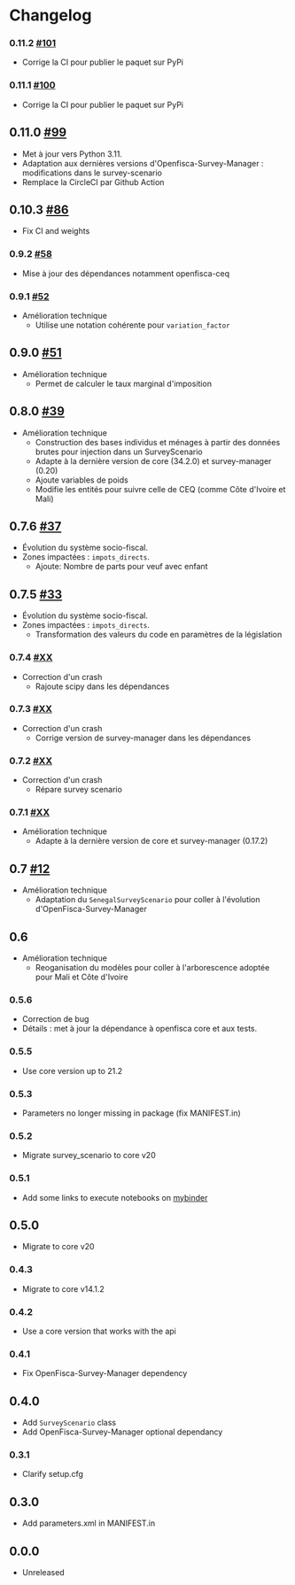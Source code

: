 # Changelog

### 0.11.2 [#101](https://github.com/openfisca/openfisca-senegal/pull/101)

* Corrige la CI pour publier le paquet sur PyPi

### 0.11.1 [#100](https://github.com/openfisca/openfisca-senegal/pull/100)

* Corrige la CI pour publier le paquet sur PyPi

## 0.11.0 [#99](https://github.com/openfisca/openfisca-senegal/pull/99)

* Met à jour vers Python 3.11.
* Adaptation aux dernières versions d'Openfisca-Survey-Manager : modifications dans le survey-scenario
* Remplace la CircleCI par Github Action

## 0.10.3 [#86](https://github.com/openfisca/openfisca-senegal/pull/86)

* Fix CI and weights

### 0.9.2 [#58](https://github.com/openfisca/openfisca-senegal/pull/58)

* Mise à jour des dépendances notamment openfisca-ceq

### 0.9.1 [#52](https://github.com/openfisca/openfisca-senegal/pull/52)

* Amélioration technique
  - Utilise une notation cohérente pour `variation_factor`

## 0.9.0 [#51](https://github.com/openfisca/openfisca-senegal/pull/51)

* Amélioration technique
  - Permet de calculer le taux marginal d'imposition

## 0.8.0 [#39](https://github.com/openfisca/openfisca-senegal/pull/39)

* Amélioration technique
  - Construction des bases individus et ménages à partir des données brutes pour injection dans un SurveyScenario
  - Adapte à la dernière version de core (34.2.0) et survey-manager (0.20)
  - Ajoute variables de poids
  - Modifie les entités pour suivre celle de CEQ (comme Côte d'Ivoire et Mali)

## 0.7.6 [#37](https://github.com/openfisca/openfisca-senegal/pull/37)

* Évolution du système socio-fiscal.
* Zones impactées : `impots_directs`.
  - Ajoute: Nombre de parts pour veuf avec enfant

## 0.7.5 [#33](https://github.com/openfisca/openfisca-senegal/pull/33)

* Évolution du système socio-fiscal.
* Zones impactées : `impots_directs`.
  - Transformation des valeurs du code en paramètres de la législation

### 0.7.4 [#XX](https://github.com/openfisca/openfisca-senegal/pull/XX)

* Correction d'un crash
  - Rajoute scipy dans les dépendances

### 0.7.3 [#XX](https://github.com/openfisca/openfisca-senegal/pull/XX)

* Correction d'un crash
  - Corrige version de survey-manager dans les dépendances

### 0.7.2 [#XX](https://github.com/openfisca/openfisca-senegal/pull/XX)

* Correction d'un crash
  - Répare survey scenario

### 0.7.1 [#XX](https://github.com/openfisca/openfisca-senegal/pull/XX)

* Amélioration technique
  - Adapte à la dernière version de core et survey-manager (0.17.2)

## 0.7 [#12](https://github.com/openfisca/openfisca-senegal/pull/12)

* Amélioration technique
  - Adaptation du `SenegalSurveyScenario` pour coller à l'évolution d'OpenFisca-Survey-Manager

## 0.6

* Amélioration technique
  - Reoganisation du modèles pour coller à l'arborescence adoptée pour Mali et Côte d'Ivoire

### 0.5.6

* Correction de bug
* Détails : met à jour la dépendance à openfisca core et aux tests.

### 0.5.5

* Use core version up to 21.2

### 0.5.3

* Parameters no longer missing in package (fix MANIFEST.in)

### 0.5.2

* Migrate survey_scenario to core v20

### 0.5.1

* Add some links to execute notebooks on [mybinder](https://mybinder.org/)

## 0.5.0

* Migrate to core v20

### 0.4.3

* Migrate to core v14.1.2

### 0.4.2

* Use a core version that works with the api

### 0.4.1

* Fix OpenFisca-Survey-Manager dependency

## 0.4.0

* Add `SurveyScenario` class
* Add OpenFisca-Survey-Manager optional dependancy

### 0.3.1

* Clarify setup.cfg

## 0.3.0

* Add parameters.xml in MANIFEST.in

## 0.0.0

* Unreleased
